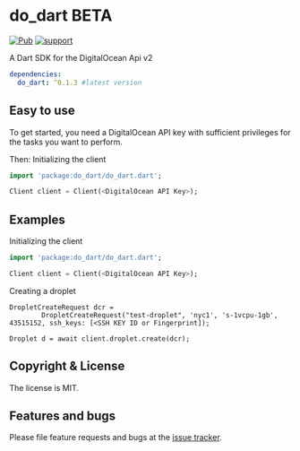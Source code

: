 # do_dart BETA

[![Pub](https://img.shields.io/pub/v/dio.svg?style=flat-square)](https://pub.dartlang.org/packages/dodart)
[![support](https://img.shields.io/badge/platform-flutter%7Cdart%20vm-ff69b4.svg?style=flat-square)](https://github.com/digitalocean_dart)

A Dart SDK for the DigitalOcean Api v2

```yaml
dependencies:
  do_dart: ^0.1.3 #latest version
```

## Easy to use

To get started, you need a DigitalOcean API key with sufficient privileges for the tasks you want to perform.

Then:
Initializing the client
```dart
import 'package:do_dart/do_dart.dart';

Client client = Client(<DigitalOcean API Key>);
```


## Examples

Initializing the client
```dart
import 'package:do_dart/do_dart.dart';

Client client = Client(<DigitalOcean API Key>);
```

Creating a droplet
```
DropletCreateRequest dcr =
        DropletCreateRequest("test-droplet", 'nyc1', 's-1vcpu-1gb', 43515152, ssh_keys: [<SSH KEY ID or Fingerprint]);

Droplet d = await client.droplet.create(dcr);
```

## Copyright & License

The license is MIT.

## Features and bugs

Please file feature requests and bugs at the [issue tracker][tracker].

[tracker]: https://github.com/dlombard/do_dart/issues